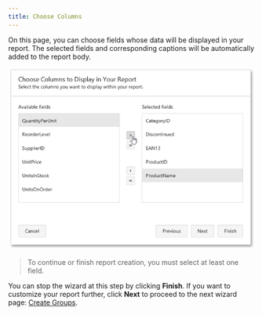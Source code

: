 ```yaml
---
title: Choose Columns
---
```

On this page, you can choose fields whose data will be displayed in your report. The selected fields and corresponding captions will be automatically added to the report body.

![web-report-designer-wizard-choose-columns](../../../../../images/Img24818.png)

> To continue or finish report creation, you must select at least one field.

You can stop the wizard at this step by clicking **Finish**. If you want to customize your report further, click **Next** to proceed to the next wizard page: [Create Groups](../../../../../../interface-elements-for-web/articles/report-designer/wizards/report-wizard/data-bound-report/create-groups.md).